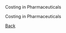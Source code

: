 Costing in Pharmaceuticals

Costing in Pharmaceuticals



[Back](https://github.com/hmislk/hmis/wiki/Pharmaceutical-Logistics)